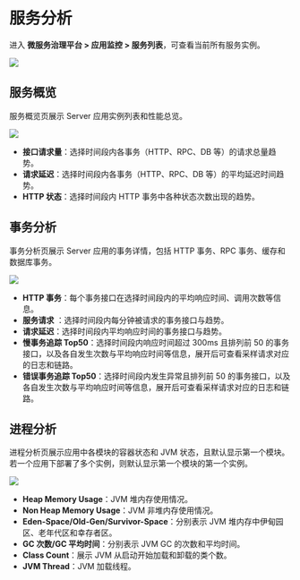 # 服务分析
进入 **微服务治理平台 > 应用监控 > 服务列表**，可查看当前所有服务实例。

![](http://terminus-paas.oss-cn-hangzhou.aliyuncs.com/paas-doc/2021/08/18/6d449876-5827-4ee2-abb4-df1043d13a4d.png)


## 服务概览

服务概览页展示 Server 应用实例列表和性能总览。

![](http://terminus-paas.oss-cn-hangzhou.aliyuncs.com/paas-doc/2021/08/18/5b015bb4-3f05-4e6d-a1cd-df40cfc42b8c.png)

* **接口请求量**：选择时间段内各事务（HTTP、RPC、DB 等）的请求总量趋势。
* **请求延迟**：选择时间段内各事务（HTTP、RPC、DB 等）的平均延迟时间趋势。
* **HTTP 状态**：选择时间段内 HTTP 事务中各种状态次数出现的趋势。

## 事务分析

事务分析页展示 Server 应用的事务详情，包括 HTTP 事务、RPC 事务、缓存和数据库事务。

![](http://terminus-paas.oss-cn-hangzhou.aliyuncs.com/paas-doc/2021/08/18/df9fb85b-bae1-4909-a4cb-128b2e6cfa41.png)

* **HTTP 事务**：每个事务接口在选择时间段内的平均响应时间、调用次数等信息。
* **服务请求** ：选择时间段内每分钟被请求的事务接口与趋势。
* **请求延迟**：选择时间段内平均响应时间的事务接口与趋势。
* **慢事务追踪 Top50**：选择时间段内响应时间超过 300ms 且排列前 50 的事务接口，以及各自发生次数与平均响应时间等信息，展开后可查看采样请求对应的日志和链路。
* **错误事务追踪 Top50**：选择时间段内发生异常且排列前 50 的事务接口，以及各自发生次数与平均响应时间等信息，展开后可查看采样请求对应的日志和链路。


## 进程分析

进程分析页展示应用中各模块的容器状态和 JVM 状态，且默认显示第一个模块。若一个应用下部署了多个实例，则默认显示第一个模块的第一个实例。

![](http://terminus-paas.oss-cn-hangzhou.aliyuncs.com/paas-doc/2021/08/18/11005150-62e9-4ef3-8b5d-155cfce7e361.png)

* **Heap Memory Usage**：JVM 堆内存使用情况。
* **Non Heap Memory Usage**：JVM 非堆内存使用情况。
* **Eden-Space/Old-Gen/Survivor-Space**：分别表示 JVM 堆内存中伊甸园区、老年代区和幸存者区。
* **GC 次数/GC 平均时间**：分别表示 JVM GC 的次数和平均时间。
* **Class Count**：展示 JVM 从启动开始加载和卸载的类个数。
* **JVM Thread**：JVM 加载线程。

